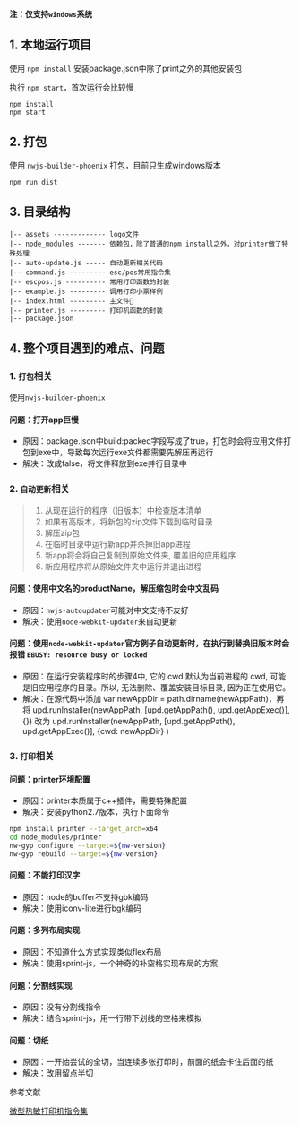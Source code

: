 **注：仅支持`windows`系统**

## 1. 本地运行项目

使用 `npm install` 安装package.json中除了print之外的其他安装包

执行 `npm start`，首次运行会比较慢
```
npm install
npm start
```

## 2. 打包

使用 `nwjs-builder-phoenix` 打包，目前只生成windows版本
```
npm run dist
```


## 3. 目录结构
```
|-- assets ------------- logo文件
|-- node_modules ------- 依赖包，除了普通的npm install之外，对printer做了特殊处理
|-- auto-update.js ----- 自动更新相关代码
|-- command.js --------- esc/pos常用指令集
|-- escpos.js ---------- 常用打印函数的封装
|-- example.js --------- 调用打印小票样例
|-- index.html --------- 主文件
|-- printer.js --------- 打印机函数的封装
|-- package.json
```

## 4. 整个项目遇到的难点、问题

### 1. `打包`相关
使用`nwjs-builder-phoenix`

#### 问题：打开app巨慢
- 原因：package.json中build:packed字段写成了true，打包时会将应用文件打包到exe中，导致每次运行exe文件都需要先解压再运行
- 解决：改成false，将文件释放到exe并行目录中


### 2. `自动更新`相关

> 1. 从现在运行的程序（旧版本）中检查版本清单
> 2. 如果有高版本，将新包的zip文件下载到临时目录
> 3. 解压zip包
> 4. 在临时目录中运行新app并杀掉旧app进程
> 5. 新app将会将自己复制到原始文件夹, 覆盖旧的应用程序
> 6. 新应用程序将从原始文件夹中运行并退出进程

#### 问题：使用中文名的productName，解压缩包时会中文乱码

- 原因：`nwjs-autoupdater`可能对中文支持不友好
- 解决：使用`node-webkit-updater`来自动更新

#### 问题：使用`node-webkit-updater`官方例子自动更新时，在执行到替换旧版本时会报错 `EBUSY: resource busy or locked`

- 原因：在运行安装程序时的步骤4中, 它的 cwd 默认为当前进程的 cwd, 可能是旧应用程序的目录。所以, 无法删除、覆盖安装目标目录, 因为正在使用它。
- 解决：在源代码中添加 var newAppDir = path.dirname(newAppPath)，再将 upd.runInstaller(newAppPath, [upd.getAppPath(), upd.getAppExec()],{}) 改为 upd.runInstaller(newAppPath, [upd.getAppPath(), upd.getAppExec()], {cwd: newAppDir} )


### 3. `打印`相关

#### 问题：printer环境配置

- 原因：printer本质属于c++插件，需要特殊配置
- 解决：安装python2.7版本，执行下面命令
```bash
npm install printer --target_arch=x64
cd node_modules/printer
nw-gyp configure --target=${nw-version}
nw-gyp rebuild --target=${nw-version}
```


#### 问题：不能打印汉字

- 原因：node的buffer不支持gbk编码
- 解决：使用iconv-lite进行bgk编码

#### 问题：多列布局实现

- 原因：不知道什么方式实现类似flex布局
- 解决：使用sprint-js，一个神奇的补空格实现布局的方案

#### 问题：分割线实现

- 原因：没有分割线指令
- 解决：结合sprint-js，用一行带下划线的空格来模拟

#### 问题：切纸

- 原因：一开始尝试的全切，当连续多张打印时，前面的纸会卡住后面的纸
- 解决：改用留点半切


参考文献 

[微型热敏打印机指令集](https://wenku.baidu.com/view/6de8b8fec281e53a5902ff98#1?qq-pf-to=pcqq.c2c)